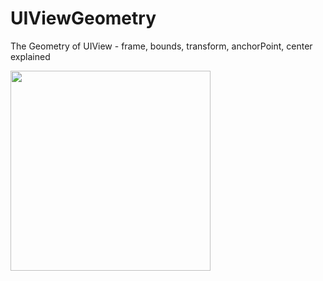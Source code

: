 # UIViewGeometry
The Geometry of UIView - frame, bounds, transform, anchorPoint, center explained

<img width=320 src="https://github.com/psharanda/UIViewGeometry/assets/2247256/bd701382-3378-4084-a58c-8c1aed93d8d6">
